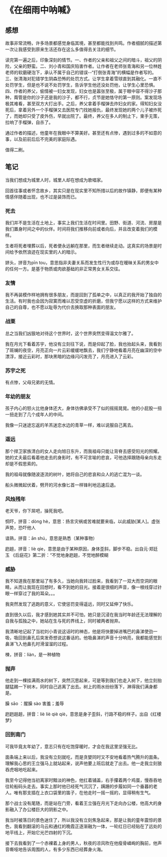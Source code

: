 # 《在细雨中呐喊》

## 感想

故事非常流畅，许多场景都感觉身临其境，甚至都能找到共鸣。作者细腻的描述第一次让我感受到原来生活还存在这么多值得去关注的细节。

读完第一遍之后，印象深刻的情节。一、作者的父亲和祖父之间的暗斗，祖父的阴险，父亲的野蛮。二、刘小青和国庆陷害作者。让作者在老师张青海和另一位林姓老师的软磨硬泡下，承认不属于自己的错误--“打倒张青海”的横幅是作者写的。三、张清海对犯错学生阴森恐怖的处罚方式。让学生拿着雪球直到其融化。一直不处罚学生，但是也不说不处罚学生，告诉学生他还没处罚他，让学生心里恐惧。四、作者的养父，偷情被一妇女发现，妇女也是嚣张至极，属于眼中容不得沙子那种，甭管是你的沙子还是我的沙子，都不行，贞节是她恪守的第一原则。案发现场极其难看，甚至双方大打出手。之后，养父拿着手榴弹去炸妇女的家。得知妇女没死后，拿着另外一个手榴弹又去医院专门找她报仇，最终发现她的两个儿子被炸死了，而她却只受了皮外伤，早就出院了。最终，养父在多人的制止下，束手无策，拉响了手榴弹，自杀了。

通过作者的描述，他童年在我眼中不算美好。甚至还有点惨，遇到过多的不如意的事，以及前前后后不完美的家庭际遇。

值得二刷。

## 笔记

当我们想成为城里人时，城里人却在想成为歌唱家。

回首往事或者怀念故乡，其实只是在现实里不知所措以后的故作镇静，即便有某种情感伴随着出现，也不过是装饰而已。

### 死去

我们并不是生活在土地上，事实上我们生活在时间里。田野、街道、河流、房屋是我们置身时间之中的伙伴。时间将我们推移向前或者向后，并且改变着我们的模样。

生者将死者埋葬以后，死者便永远躺在那里，而生者继续走动。这真实的场景是时间给予依然浪迹在现实里的人的暗示。

姘头，拼音为pīn tou，意思指非夫妻关系而发生性行为或存在暧昧关系的男女中的任何一方。是基于物质或肉欲基础的非正常男女关系交往。

### 友情

我不再装模作样地拥有很多朋友，而是回到了孤单之中，以真正的我开始了独自的生活。有时我也会因为寂寞而难以忍受空虚的折磨，但我宁愿以这样的方式来维护自己的自尊，也不愿以耻辱为代价去换取那种表面的朋友。

### 战栗

总之当我们凶狠地对待这个世界时，这个世界突然变得温文尔雅了。

我在月光下看着苏宇，他没有立刻往下说，而是仰起了脸，我也抬起头来，我看到了斑斓的夜空，月亮正向一片云彩缓缓地飘去，我们宁静地看着月亮在幽深的空中漂浮，接近云彩时，那块黑暗的边缘闪闪发亮了，月亮进入了云彩。

### 苏宇之死

有点惨，父母兄弟的无情。

### 年幼的朋友

孩子内心的怒火比他身体还大，身体彷佛承受不了似的摇摇晃晃。他的小屁股一扭一扭走到了几个成年人的中间。

我像一只迷途忘返的羊羔迷恋水边的青草一样，难以说服自己离去。

### 遥远

那个捍卫家族清白的女人走向旭日东升，而我祖母只能让背脊去感受阳光的照耀。她的丈夫最后看着他走去的身影时，有不可言喻的悲哀，可他选择跟随母亲向东走却是不假思索的。

我的祖母就像随波逐流的树叶，她将自己的悲哀和众人的逃亡混为一谈。

船头微微起伏着，劈开的河水像匕首一样锋利地迅速后退。

### 风烛残年

老天爷，你下屌吧，操死我吧。

恫吓，拼音：dòng hè，意思：扬言灾祸或苦难就要来临，以此威胁[某人]。虚张声势，恐吓他人

谙熟，拼音：ān shú，意思是熟悉（某种事物）

趔趄，拼音：liè qie，意思是由于某种原因，身体歪斜，脚步不稳。出自元·郑廷玉 《后庭花》第二折：“不觉地身趔趄，不觉地醉模糊

### 威胁

我不知道我在那里站了有多久，当她向我转过脸来，我看到了一双大而空洞的眼睛，从而让我现在回想时，看不到她的目光。接着是很细的声音，像一根线穿过针眼一样穿过了我的耳朵。。。

我突然发现了逃跑的意义，它使惩罚变得遥远，同时又延伸了快乐。

直到很久以后，我才感到她其实并不可怕，她只是沉浸在我当时年龄还无法理解的自我与孤独之中，她站在生与死的界线上，同时被两者抛弃。

我清晰地记起了当初刘小青说这话时的神态，他是将快要掉进嘴巴的鼻涕使劲一吸，吸回到鼻孔后突发奇想说这番话的。他吸鼻涕的声音十分响亮，我都能感觉到鼻涕飞入他鼻孔时滑溜溜的过程。

楝，拼音：liàn，是一种植物

### 抛弃

他走到一棵挂满雨水的树下，突然沉思起来，可是等到我们也走入树下，他立刻抬腿猛踢一下树木，同时自己逃离了出去。树上的雨水纷纷落下，淋得我们满身都是。

臊 sāo ：腥臊 sào 害羞；羞辱

趔趔趄趄，拼音：liè liè qiè qiè，意思是身子歪斜，行路不稳的样子。出自《红楼梦》

### 回到南门

可我毕竟太年幼了，意志只有在吃饱穿暖时，才会在我这里坚强无比。

面条端上来以后，我没有立刻就吃，而是贪婪同时又不安地看着热气腾升的面条。理解我心思的王立强马上就站起来，说声他要上班后就走了出去。他一走我立刻狼吞虎咽地吃起来。

我至今记得他当初离家时黯淡的神色，他扛着铺盖，右手攥着两个鸡蛋，慢吞吞地往轮船码头走去。事实上那时他已经死气沉沉了，蹒跚的步履如同一个垂暮的老人。唯有那支插在上衣口袋里的笛子，在他走时一摇一摇的，显得稍有生气。

那个战士没有尾随，而是站在门旁，看着王立强在月光下走向办公楼，他高大的身影融入了办公楼巨大的阴影之中。

我当时被落日的景色迷住了，所以我没有立刻焦急起来，那是让我的童年震惊的景色，我看到翻滚的乌云和通红的晚霞正逐渐融为一体，一轮红日已经贴在了远处的地平线上，开始它光芒四射的下沉。

接下去我看到了一个赤裸着上身的男人，秋夜的凉风吹在他瘦骨嶙峋的胸前，他声音嘶哑地告诉周围的人，有多少东西已经葬身火海。